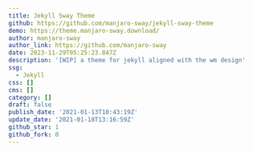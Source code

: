 ```yaml
---
title: Jekyll Sway Theme
github: https://github.com/manjaro-sway/jekyll-sway-theme
demo: https://theme.manjaro-sway.download/
author: manjaro-sway
author_link: https://github.com/manjaro-sway
date: 2023-11-29T05:25:23.847Z
description: '[WIP] a theme for jekyll aligned with the wm design'
ssg:
  - Jekyll
css: []
cms: []
category: []
draft: false
publish_date: '2021-01-13T10:43:19Z'
update_date: '2021-01-18T13:16:59Z'
github_star: 1
github_fork: 0
---
```

